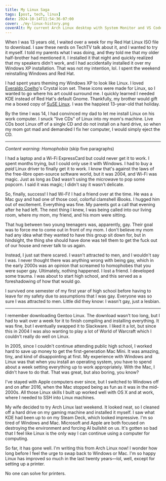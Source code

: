 ```yaml
---
title: My Linux Saga
tags: [post, tech, linux]
date: 2024-10-14T11:54:36-07:00
cover: ./my-linux-history.png
coverAlt: My current Arch Linux desktop with System Monitor and VS Code open
---
```


When I was 13 years old, I waited over a week for my Red Hat Linux ISO file to download. I saw these nerds on TechTV talk about it, and I wanted to try it myself. I told my parents what I was doing, and they told me that my older half-brother had mentioned it. I installed it that night and quickly realized that my speakers didn't work, and I had accidentally installed it over my Windows XP installation. That was not my intention, lol. I spent the weekend reinstalling Windows and Red Hat.

I had spent years theming my Windows XP to look like Linux. I loved [Everaldo Coelho](https://en.wikipedia.org/wiki/Everaldo_Coelho)'s Crystal icon set. These icons were made for Linux, so I wanted to go where his art could surround me. I quickly learned I needed KDE instead of Red Hat's default Gnome. Thankfully, my brother would gift me a boxed copy of [SuSE Linux](https://en.wikipedia.org/wiki/OpenSUSE). I was the happiest 13-year-old that holiday.

By the time I was 14, I had convinced my dad to let me install Linux on his work computer. I snuck "live CDs" of Linux into my mom's machine. Live CDs boot Linux off of a single CD and do not install on a hard drive, so when my mom got mad and demanded I fix her computer, I would simply eject the CD.

---

_Content warning: Homophobia_
(skip five paragraphs)

I had a laptop and a Wi-Fi ExpressCard but could never get it to work. I spent months trying, but I could only use it with Windows. I had to buy a _paid_ Linux driver to finally get it to work. I know that's against the laws of the free-libre open-source software world, but it was 2004, and Wi-Fi was magic. Just as long as Dad wasn't using the microwave to pop some popcorn. I said it was magic; I didn't say it wasn't delicate.

So, finally, success! I had Wi-Fi! I had a friend over at the time. He was a Mac guy and had one of those cool, colorful clamshell iBooks. I hugged him out of excitement. Everything was fine. My parents got a call that evening after he had left. The next thing I knew, I was being called into our living room, where my mom, my friend, and his mom were sitting.

That hug between two young teenagers was, apparently, gay. Their goal was to force me to come out in front of my mom. I don't believe my mom had any idea what they wanted to have this group sit down for, but in hindsight, the thing she should have done was tell them to get the fuck out of our house and never talk to us again.

Instead, I just sat there scared. I wasn't attracted to men, and I wouldn't say I was. I never thought there was anything wrong with being gay, which in the early 2000s was an opinion that screamed to homophobes that you were super gay. Ultimately, nothing happened. I lost a friend. I developed some trauma. I was about to start high school, and this served as a foreshadowing of how that would go.

I survived one semester of my first year of high school before having to leave for my safety due to assumptions that I was gay. Everyone was so sure I was attracted to men. Little did they know: I wasn't gay, just a lesbian.

---

I remember downloading Gentoo Linux. The download wasn't too long, but I had to wait over a week for it to finish compiling and installing everything. It was fine, but I eventually swapped it to Slackware. I liked it a lot, but since this in 2004 I was also wanting to play a lot of World of Warcraft which I couldn't really do well on Linux.

In 2005, since I couldn't continue attending public high school, I worked hard to save up money to get the first-generation Mac Mini. It was amazing, tiny, and kind of disappointing at first. My experience with Windows and Linux was that when you install an operating system, you have to spend about a week setting everything up to work appropriately. With the Mac, I didn't have to do that. That was great, but also boring, you know?

I've stayed with Apple computers ever since, but I switched to Windows off and on after 2016, when the Mac stopped being as fun as it was in the mid-2000s. All those Linux skills I built up worked well with OS X and at work, where I needed to SSH into Linux machines.

My wife decided to try Arch Linux last weekend. It looked neat, so I cleaned off a hard drive on my gaming machine and installed it myself. I saw what KDE had been up to on my Steam Deck, which looked impressive. I'm so tired of Windows and Mac. Microsoft and Apple are both focused on destroying the environment and forcing AI bullshit on us. It's gotten so bad that I feel like Linux is the only way I can continue using a computer for computing.

So far, it has gone well. I'm writing this from Arch Linux now! I wonder how long before I feel the urge to swap back to Windows or Mac. I'm so happy Linux has improved so much in the last twenty years—lol, well, except for setting up a printer.

No one can solve for printers.
